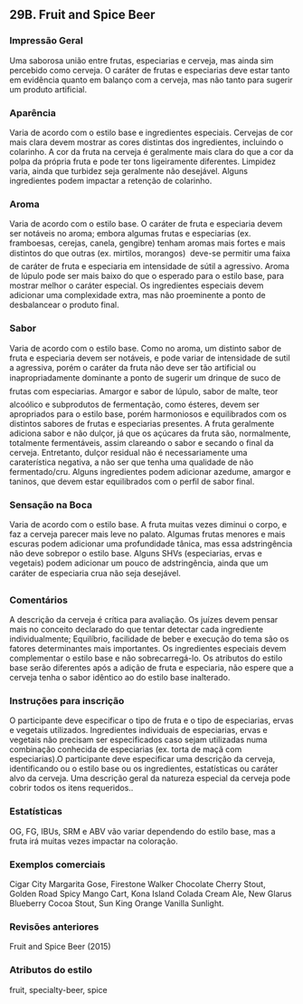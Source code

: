 ## 29B. Fruit and Spice Beer

### Impressão Geral

Uma saborosa união entre frutas, especiarias e cerveja, mas ainda sim percebido como cerveja. O caráter de frutas e especiarias deve estar tanto em evidência quanto em balanço com a cerveja, mas não tanto para sugerir um produto artificial.

### Aparência

Varia de acordo com o estilo base e ingredientes especiais. Cervejas de cor mais clara devem mostrar as cores distintas dos ingredientes, incluindo o colarinho. A cor da fruta na cerveja é geralmente mais clara do que a cor da polpa da própria fruta e pode ter tons ligeiramente diferentes. Limpidez varia, ainda que turbidez seja geralmente não desejável. Alguns ingredientes podem impactar a retenção de colarinho.

### Aroma

Varia de acordo com o estilo base. O caráter de fruta e especiaria devem ser notáveis no aroma; embora algumas frutas e especiarias (ex. framboesas, cerejas, canela, gengibre) tenham aromas mais fortes e mais distintos do que outras (ex. mirtilos, morangos)  deve-se permitir uma faixa de caráter de fruta e especiaria em intensidade de sútil a agressivo. Aroma de lúpulo pode ser mais baixo do que o esperado para o estilo base, para mostrar melhor o caráter especial. Os ingredientes especiais devem adicionar uma complexidade extra, mas não proeminente a ponto de desbalancear o produto final.

### Sabor

Varia de acordo com o estilo base. Como no aroma, um distinto sabor de fruta e especiaria devem ser notáveis, e pode variar de intensidade de sutil a agressiva, porém o caráter da fruta não deve ser tão artificial ou inapropriadamente dominante a ponto de sugerir um drinque de suco de frutas com especiarias. Amargor e sabor de lúpulo, sabor de malte, teor alcoólico e subprodutos de fermentação, como ésteres, devem ser apropriados para o estilo base, porém harmoniosos e equilibrados com os distintos sabores de frutas e especiarias presentes. A fruta geralmente adiciona sabor e não dulçor, já que os açúcares da fruta são, normalmente, totalmente fermentáveis, assim clareando o sabor e secando o final da cerveja. Entretanto, dulçor residual não é necessariamente uma caraterística negativa, a não ser que tenha uma qualidade de não fermentado/cru. Alguns ingredientes podem adicionar azedume, amargor e taninos, que devem estar equilibrados com o perfil de sabor final.


### Sensação na Boca

Varia de acordo com o estilo base. A fruta muitas vezes diminui o corpo, e faz a cerveja parecer mais leve no palato. Algumas frutas menores e mais escuras podem adicionar uma profundidade tânica, mas essa adstringência não deve sobrepor o estilo base. Alguns SHVs (especiarias, ervas e vegetais) podem adicionar um pouco de adstringência, ainda que um caráter de especiaria crua não seja desejável.

### Comentários

A descrição da cerveja é crítica para avaliação. Os juízes devem pensar mais no conceito declarado do que tentar detectar cada ingrediente individualmente; Equilíbrio, facilidade de beber e execução do tema são os fatores determinantes mais importantes. Os ingredientes especiais devem complementar o estilo base e não sobrecarregá-lo. Os atributos do estilo base serão diferentes após a adição de fruta e especiaria, não espere que a cerveja tenha o sabor idêntico ao do estilo base inalterado.

### Instruções para inscrição

O participante deve especificar o tipo de fruta e o tipo de especiarias, ervas e vegetais utilizados. Ingredientes individuais de especiarias, ervas e vegetais não precisam ser especificados caso sejam utilizadas numa combinação conhecida de especiarias (ex. torta de maçã com especiarias).O participante deve especificar uma descrição da cerveja, identificando ou o estilo base ou os ingredientes, estatísticas ou caráter alvo da cerveja. Uma descrição geral da natureza especial da cerveja pode cobrir todos os itens requeridos..

### Estatísticas

OG, FG, IBUs, SRM e ABV vão variar dependendo do estilo base, mas a fruta irá muitas vezes impactar na coloração.

### Exemplos comerciais

Cigar City Margarita Gose, Firestone Walker Chocolate Cherry Stout, Golden Road Spicy Mango Cart, Kona Island Colada Cream Ale, New Glarus Blueberry Cocoa Stout, Sun King Orange Vanilla Sunlight.

### Revisões anteriores

Fruit and Spice Beer (2015)

### Atributos do estilo

fruit, specialty-beer, spice

